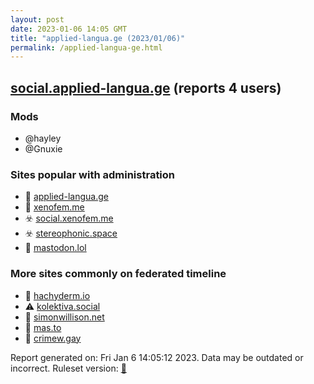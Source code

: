```yaml
---
layout: post
date: 2023-01-06 14:05 GMT
title: "applied-langua.ge (2023/01/06)"
permalink: /applied-langua-ge.html
---
```



## [social.applied-langua.ge](https://social.applied-langua.ge) (reports 4 users)

### Mods
 * @hayley
 * @Gnuxie

### Sites popular with administration

* 🐘 [applied-langua.ge](/applied-langua-ge.html)
* 🐘 [xenofem.me](/xenofem-me.html)
* ☣️ [social.xenofem.me](/social-xenofem-me.html)
* ☣️ [stereophonic.space](/stereophonic-space.html)
* 🐘 [mastodon.lol](/mastodon-lol.html)

### More sites commonly on federated timeline

* 🐘 [hachyderm.io](/hachyderm-io.html)
* ⚠️ [kolektiva.social](/kolektiva-social.html)
* 🐘 [simonwillison.net](/simonwillison-net.html)
* 🐘 [mas.to](/mas-to.html)
* 🐘 [crimew.gay](/crimew-gay.html)

Report generated on: Fri Jan  6 14:05:12 2023. Data may be outdated or incorrect.
Ruleset version: [🏀](/version-basketball)
